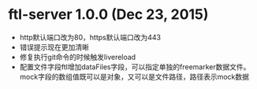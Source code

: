 # ftl-server 1.0.0 (Dec 23, 2015)
* http默认端口改为80，https默认端口改为443
* 错误提示现在更加清晰
* 修复执行git命令的时候触发livereload
* 配置文件字段ftl增加dataFiles字段，可以指定单独的freemarker数据文件。mock字段的数组值既可以是对象，又可以是文件路径，路径表示mock数据
